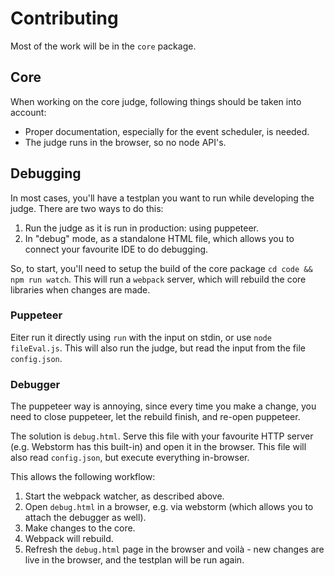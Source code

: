 # Contributing

Most of the work will be in the `core` package.

## Core

When working on the core judge, following things should be taken into account:

- Proper documentation, especially for the event scheduler, is needed.
- The judge runs in the browser, so no node API's.

## Debugging

In most cases, you'll have a testplan you want to run while developing the judge.
There are two ways to do this:

1. Run the judge as it is run in production: using puppeteer.
2. In "debug" mode, as a standalone HTML file, which allows you to connect your favourite IDE to do debugging.

So, to start, you'll need to setup the build of the core package `cd code && npm run watch`. This will run a `webpack` server, which will rebuild the core libraries when changes are made.

### Puppeteer

Eiter run it directly using `run` with the input on stdin, or use `node fileEval.js`. This will also run the judge, but read the input from the file `config.json`.

### Debugger

The puppeteer way is annoying, since every time you make a change, you need to close puppeteer, let the rebuild finish, and re-open puppeteer.

The solution is `debug.html`. Serve this file with your favourite HTTP server (e.g. Webstorm has this built-in) and open it in the browser. This file will also read `config.json`, but execute everything in-browser.

This allows the following workflow:

1. Start the webpack watcher, as described above.
2. Open `debug.html` in a browser, e.g. via webstorm (which allows you to attach the debugger as well).
3. Make changes to the core.
4. Webpack will rebuild.
5. Refresh the `debug.html` page in the browser and voilà - new changes are live in the browser, and the testplan will be run again.
